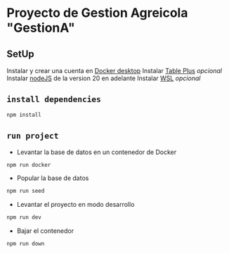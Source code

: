 # Proyecto de Gestion Agreicola "GestionA"

## SetUp
Instalar y crear una cuenta en [Docker desktop](https://www.docker.com/products/docker-desktop/)
Instalar [Table Plus](https://tableplus.com/) *opcional*
Instalar [nodeJS](https://nodejs.org/en/) de la version 20 en adelante
Instalar [WSL](https://learn.microsoft.com/en-us/windows/wsl/install) *opcional*

## `install dependencies`
```sh
npm install
```

## `run project`

- Levantar la base de datos en un contenedor de Docker
```sh
npm run docker
```
- Popular la base de datos
```sh
npm run seed
```
- Levantar el proyecto en modo desarrollo 
```sh
npm run dev
```

- Bajar el contenedor 
```sh
npm run down
````

